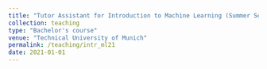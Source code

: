 ```yaml
---
title: "Tutor Assistant for Introduction to Machine Learning (Summer Semester 21)"
collection: teaching
type: "Bachelor's course"
venue: "Technical University of Munich"
permalink: /teaching/intr_ml21
date: 2021-01-01
---
```

